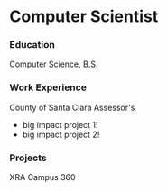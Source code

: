 # Computer Scientist

### Education
Computer Science, B.S.

### Work Experience
County of Santa Clara Assessor's
- big impact project 1!
- big impact project 2!

### Projects
XRA Campus 360
